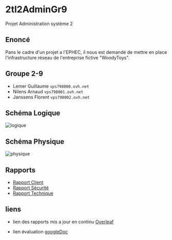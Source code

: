 # 2tl2AdminGr9
Projet Administration système 2

## Enoncé
Pans le cadre d'un projet a l'EPHEC, il nous est demandé de mettre en place l'infrastructure réseau de l'entreprise fictive "WoodyToys".

## Groupe 2-9

* Lemer Guillaume  `vps798000.ovh.net`
* Nilens Arnaud   `vps798001.ovh.net`
* Janssens Florent `vps798002.ovh.net`

## Schéma Logique
![logique](https://github.com/Frodon001/2tl2AdminGr9/blob/master/documents/Sch%C3%A9maLogique.jpg)
## Schéma Physique
![physique](https://github.com/Frodon001/2tl2AdminGr9/blob/master/documents/Sch%C3%A9maPhysique.jpg)

## Rapports

* [Rapport Client](https://github.com/Frodon001/2tl2AdminGr9/blob/master/documents/AdminSystem_Groupe10-Client.pdf)
* [Rapport Sécurité](https://github.com/Frodon001/2tl2AdminGr9/blob/master/documents/AdminSystem_Groupe10-Secu.pdf)
* [Rapport Technique](https://github.com/Frodon001/2tl2AdminGr9/blob/master/documents/AdminSystem_Groupe10-Technique.pdf)


## liens

* lien des rapports mis a jour en continu [Overleaf](https://www.overleaf.com/read/fsxszdmrpddk)

* lien évaluation [googleDoc](https://docs.google.com/spreadsheets/d/1bX6_eiObLUtFMnWoalNhQwpon28-ZweBSGlTJwDpga8/edit?usp=sharing)
